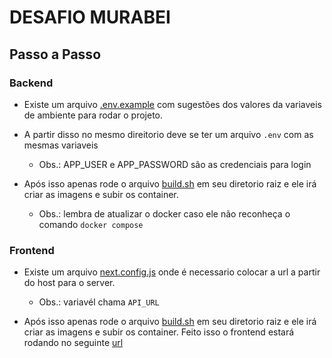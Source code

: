 # DESAFIO MURABEI

## Passo a Passo

### Backend

- Existe um arquivo [.env.example](01__backend/.env.example) com sugestões dos valores da variaveis de ambiente para rodar o projeto.
- A partir disso no mesmo direitorio deve se ter um arquivo `.env` com as mesmas variaveis
    - Obs.: APP_USER e APP_PASSWORD são as credenciais para login

- Após isso apenas rode o arquivo [build.sh](01__backend/build.sh) em seu diretorio raiz e ele irá criar as imagens e subir os container.
    - Obs.: lembra de atualizar o docker caso ele não reconheça o comando `docker compose`

### Frontend

- Existe um arquivo [next.config.js](02__frontend/codes/next.config.js) onde é necessario colocar a url a partir do host para o server.
    - Obs.: variavél chama `API_URL`

- Após isso apenas rode o arquivo [build.sh](02__frontend/build.sh) em seu diretorio raiz e ele irá criar as imagens e subir os container. Feito isso o frontend estará rodando no seguinte [url](http://localhost:3000/login)